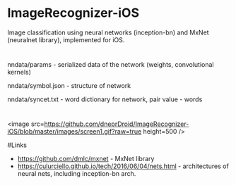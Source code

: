 # ImageRecognizer-iOS
Image classification using neural networks (inception-bn) and MxNet (neuralnet library), implemented for iOS.
#
nndata/params - serialized data of the network (weights, convolutional kernels)

nndata/symbol.json - structure of network 

nndata/syncet.txt - word dictionary for network, pair value - words
#
<image src=https://github.com/dneprDroid/ImageRecognizer-iOS/blob/master/images/screen1.gif?raw=true height=500 />

#Links
  * https://github.com/dmlc/mxnet - MxNet library 
  * https://culurciello.github.io/tech/2016/06/04/nets.html - architectures of neural nets, including inception-bn arch.

